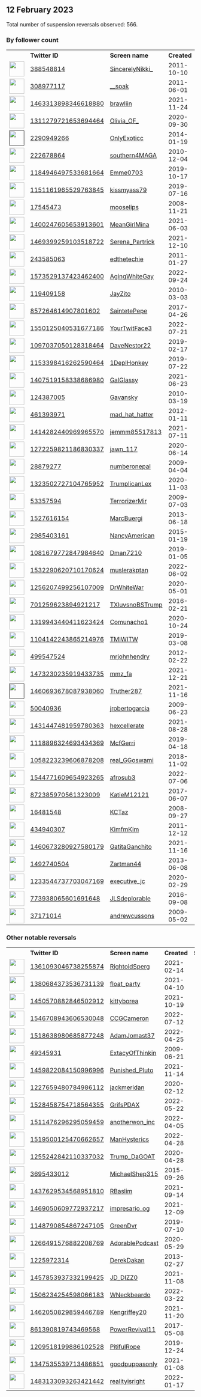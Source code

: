 
## 12 February 2023
Total number of suspension reversals observed: 566.

### By follower count
<table><tr><th></th><th align="left">Twitter ID</th><th align="left">Screen name</th>
<th align="left">Created</th><th align="left">Status</th><th align="left">Suspended</th><th align="left">Followers</th>
<tr><td><a href="https://pbs.twimg.com/profile_images/1643421982803861505/xlJv8HdS_normal.jpg"><img src="https://pbs.twimg.com/profile_images/1643421982803861505/xlJv8HdS_normal.jpg" width="40px" height="40px" align="center"/></a></td><td><a href="https://twitter.com/intent/user?user_id=388548814">388548814</a></td><td><a href="https://twitter.com/SincerelyNikki_">SincerelyNikki_</a></td><td>2011-10-10</td><td align="center"></td><td>2022-12-01</td><td>84642</td></tr>
<tr><td><a href="https://pbs.twimg.com/profile_images/1641885927319404545/20bfLnv5_normal.jpg"><img src="https://pbs.twimg.com/profile_images/1641885927319404545/20bfLnv5_normal.jpg" width="40px" height="40px" align="center"/></a></td><td><a href="https://twitter.com/intent/user?user_id=308977117">308977117</a></td><td><a href="https://twitter.com/__soak">__soak</a></td><td>2011-06-01</td><td align="center"></td><td></td><td>84515</td></tr>
<tr><td><a href="https://pbs.twimg.com/profile_images/1641480617647910920/NKa08f-I_normal.jpg"><img src="https://pbs.twimg.com/profile_images/1641480617647910920/NKa08f-I_normal.jpg" width="40px" height="40px" align="center"/></a></td><td><a href="https://twitter.com/intent/user?user_id=1463313898346618880">1463313898346618880</a></td><td><a href="https://twitter.com/brawliin">brawliin</a></td><td>2021-11-24</td><td align="center"></td><td>2023-01-17</td><td>41108</td></tr>
<tr><td><a href="https://pbs.twimg.com/profile_images/1643697449624559635/-yWJCeiN_normal.jpg"><img src="https://pbs.twimg.com/profile_images/1643697449624559635/-yWJCeiN_normal.jpg" width="40px" height="40px" align="center"/></a></td><td><a href="https://twitter.com/intent/user?user_id=1311279721653694464">1311279721653694464</a></td><td><a href="https://twitter.com/Olivia_OF_">Olivia_OF_</a></td><td>2020-09-30</td><td align="center"></td><td>2022-08-08</td><td>24816</td></tr>
<tr><td><a href=""><img src="" width="40px" height="40px" align="center"/></a></td><td><a href="https://twitter.com/intent/user?user_id=2290949266">2290949266</a></td><td><a href="https://twitter.com/OnlyExoticc">OnlyExoticc</a></td><td>2014-01-19</td><td align="center"></td><td>2022-09-07</td><td>22004</td></tr>
<tr><td><a href="https://pbs.twimg.com/profile_images/1624629775296765952/lGjuvTDO_normal.jpg"><img src="https://pbs.twimg.com/profile_images/1624629775296765952/lGjuvTDO_normal.jpg" width="40px" height="40px" align="center"/></a></td><td><a href="https://twitter.com/intent/user?user_id=222678864">222678864</a></td><td><a href="https://twitter.com/southern4MAGA">southern4MAGA</a></td><td>2010-12-04</td><td align="center"></td><td></td><td>21588</td></tr>
<tr><td><a href="https://pbs.twimg.com/profile_images/1626004831562244097/u9xuNkVk_normal.jpg"><img src="https://pbs.twimg.com/profile_images/1626004831562244097/u9xuNkVk_normal.jpg" width="40px" height="40px" align="center"/></a></td><td><a href="https://twitter.com/intent/user?user_id=1184946497533681664">1184946497533681664</a></td><td><a href="https://twitter.com/Emme0703">Emme0703</a></td><td>2019-10-17</td><td align="center"></td><td>2022-10-25</td><td>19143</td></tr>
<tr><td><a href="https://pbs.twimg.com/profile_images/1290367081184145412/k2jnYtUW_normal.jpg"><img src="https://pbs.twimg.com/profile_images/1290367081184145412/k2jnYtUW_normal.jpg" width="40px" height="40px" align="center"/></a></td><td><a href="https://twitter.com/intent/user?user_id=1151161965529763845">1151161965529763845</a></td><td><a href="https://twitter.com/kissmyass79">kissmyass79</a></td><td>2019-07-16</td><td align="center"></td><td></td><td>16678</td></tr>
<tr><td><a href="https://pbs.twimg.com/profile_images/1234288857740447749/QQkLW8fz_normal.jpg"><img src="https://pbs.twimg.com/profile_images/1234288857740447749/QQkLW8fz_normal.jpg" width="40px" height="40px" align="center"/></a></td><td><a href="https://twitter.com/intent/user?user_id=17545473">17545473</a></td><td><a href="https://twitter.com/mooselips">mooselips</a></td><td>2008-11-21</td><td align="center"></td><td>2022-08-22</td><td>16111</td></tr>
<tr><td><a href="https://pbs.twimg.com/profile_images/1641061987634364417/oQSToDEH_normal.jpg"><img src="https://pbs.twimg.com/profile_images/1641061987634364417/oQSToDEH_normal.jpg" width="40px" height="40px" align="center"/></a></td><td><a href="https://twitter.com/intent/user?user_id=1400247605653913601">1400247605653913601</a></td><td><a href="https://twitter.com/MeanGirlMina">MeanGirlMina</a></td><td>2021-06-03</td><td align="center"></td><td>2022-09-10</td><td>14023</td></tr>
<tr><td><a href="https://pbs.twimg.com/profile_images/1524102795804221442/XTE4r1Zv_normal.jpg"><img src="https://pbs.twimg.com/profile_images/1524102795804221442/XTE4r1Zv_normal.jpg" width="40px" height="40px" align="center"/></a></td><td><a href="https://twitter.com/intent/user?user_id=1469399259103518722">1469399259103518722</a></td><td><a href="https://twitter.com/Serena_Partrick">Serena_Partrick</a></td><td>2021-12-10</td><td align="center"></td><td>2022-10-05</td><td>13423</td></tr>
<tr><td><a href="https://pbs.twimg.com/profile_images/1548409628983037952/7LqRs0FM_normal.png"><img src="https://pbs.twimg.com/profile_images/1548409628983037952/7LqRs0FM_normal.png" width="40px" height="40px" align="center"/></a></td><td><a href="https://twitter.com/intent/user?user_id=243585063">243585063</a></td><td><a href="https://twitter.com/edthetechie">edthetechie</a></td><td>2011-01-27</td><td align="center"></td><td>2022-07-17</td><td>12589</td></tr>
<tr><td><a href="https://pbs.twimg.com/profile_images/1606539509591859204/8hnJ2MVc_normal.jpg"><img src="https://pbs.twimg.com/profile_images/1606539509591859204/8hnJ2MVc_normal.jpg" width="40px" height="40px" align="center"/></a></td><td><a href="https://twitter.com/intent/user?user_id=1573529137423462400">1573529137423462400</a></td><td><a href="https://twitter.com/AgingWhiteGay">AgingWhiteGay</a></td><td>2022-09-24</td><td align="center"></td><td>2023-02-12</td><td>11382</td></tr>
<tr><td><a href="https://pbs.twimg.com/profile_images/1518708566634418176/rmvcM2ch_normal.jpg"><img src="https://pbs.twimg.com/profile_images/1518708566634418176/rmvcM2ch_normal.jpg" width="40px" height="40px" align="center"/></a></td><td><a href="https://twitter.com/intent/user?user_id=119409158">119409158</a></td><td><a href="https://twitter.com/JayZito">JayZito</a></td><td>2010-03-03</td><td align="center"></td><td>2022-11-27</td><td>10669</td></tr>
<tr><td><a href="https://pbs.twimg.com/profile_images/1470370153938444301/-oMSKtLt_normal.jpg"><img src="https://pbs.twimg.com/profile_images/1470370153938444301/-oMSKtLt_normal.jpg" width="40px" height="40px" align="center"/></a></td><td><a href="https://twitter.com/intent/user?user_id=857264614907801602">857264614907801602</a></td><td><a href="https://twitter.com/SaintetePepe">SaintetePepe</a></td><td>2017-04-26</td><td align="center"></td><td>2022-05-08</td><td>10466</td></tr>
<tr><td><a href="https://pbs.twimg.com/profile_images/1597974161699344386/LklHbToM_normal.jpg"><img src="https://pbs.twimg.com/profile_images/1597974161699344386/LklHbToM_normal.jpg" width="40px" height="40px" align="center"/></a></td><td><a href="https://twitter.com/intent/user?user_id=1550125040531677186">1550125040531677186</a></td><td><a href="https://twitter.com/YourTwitFace3">YourTwitFace3</a></td><td>2022-07-21</td><td align="center"></td><td>2023-02-07</td><td>9443</td></tr>
<tr><td><a href="https://pbs.twimg.com/profile_images/1554109343460630530/ev1kzTqZ_normal.jpg"><img src="https://pbs.twimg.com/profile_images/1554109343460630530/ev1kzTqZ_normal.jpg" width="40px" height="40px" align="center"/></a></td><td><a href="https://twitter.com/intent/user?user_id=1097037050128318464">1097037050128318464</a></td><td><a href="https://twitter.com/DaveNestor22">DaveNestor22</a></td><td>2019-02-17</td><td align="center"></td><td>2022-08-05</td><td>8979</td></tr>
<tr><td><a href="https://pbs.twimg.com/profile_images/1638161423850434562/qcxTSYip_normal.jpg"><img src="https://pbs.twimg.com/profile_images/1638161423850434562/qcxTSYip_normal.jpg" width="40px" height="40px" align="center"/></a></td><td><a href="https://twitter.com/intent/user?user_id=1153398416262590464">1153398416262590464</a></td><td><a href="https://twitter.com/1DeplHonkey">1DeplHonkey</a></td><td>2019-07-22</td><td align="center">👋</td><td>2022-07-20</td><td>8711</td></tr>
<tr><td><a href="https://pbs.twimg.com/profile_images/1624560343895924736/v8eom7b1_normal.jpg"><img src="https://pbs.twimg.com/profile_images/1624560343895924736/v8eom7b1_normal.jpg" width="40px" height="40px" align="center"/></a></td><td><a href="https://twitter.com/intent/user?user_id=1407519158338686980">1407519158338686980</a></td><td><a href="https://twitter.com/GalGlassy">GalGlassy</a></td><td>2021-06-23</td><td align="center"></td><td>2022-07-12</td><td>7787</td></tr>
<tr><td><a href="https://pbs.twimg.com/profile_images/1628799222525960194/hQc6lZZ6_normal.jpg"><img src="https://pbs.twimg.com/profile_images/1628799222525960194/hQc6lZZ6_normal.jpg" width="40px" height="40px" align="center"/></a></td><td><a href="https://twitter.com/intent/user?user_id=124387005">124387005</a></td><td><a href="https://twitter.com/Gavansky">Gavansky</a></td><td>2010-03-19</td><td align="center"></td><td>2022-09-08</td><td>7239</td></tr>
<tr><td><a href="https://pbs.twimg.com/profile_images/1618518007747121152/DMMsVaXm_normal.jpg"><img src="https://pbs.twimg.com/profile_images/1618518007747121152/DMMsVaXm_normal.jpg" width="40px" height="40px" align="center"/></a></td><td><a href="https://twitter.com/intent/user?user_id=461393971">461393971</a></td><td><a href="https://twitter.com/mad_hat_hatter">mad_hat_hatter</a></td><td>2012-01-11</td><td align="center">👋</td><td></td><td>7210</td></tr>
<tr><td><a href="https://pbs.twimg.com/profile_images/1624718762124447744/vMF3yRF1_normal.jpg"><img src="https://pbs.twimg.com/profile_images/1624718762124447744/vMF3yRF1_normal.jpg" width="40px" height="40px" align="center"/></a></td><td><a href="https://twitter.com/intent/user?user_id=1414282440969965570">1414282440969965570</a></td><td><a href="https://twitter.com/jemmm85517813">jemmm85517813</a></td><td>2021-07-11</td><td align="center"></td><td>2022-03-02</td><td>7115</td></tr>
<tr><td><a href="https://pbs.twimg.com/profile_images/1272260779543232512/dOIjCeyw_normal.jpg"><img src="https://pbs.twimg.com/profile_images/1272260779543232512/dOIjCeyw_normal.jpg" width="40px" height="40px" align="center"/></a></td><td><a href="https://twitter.com/intent/user?user_id=1272259821186830337">1272259821186830337</a></td><td><a href="https://twitter.com/jawn_117">jawn_117</a></td><td>2020-06-14</td><td align="center"></td><td>2022-09-07</td><td>7004</td></tr>
<tr><td><a href="https://pbs.twimg.com/profile_images/761231803789312000/XodoRhrk_normal.jpg"><img src="https://pbs.twimg.com/profile_images/761231803789312000/XodoRhrk_normal.jpg" width="40px" height="40px" align="center"/></a></td><td><a href="https://twitter.com/intent/user?user_id=28879277">28879277</a></td><td><a href="https://twitter.com/numberonepal">numberonepal</a></td><td>2009-04-04</td><td align="center"></td><td></td><td>6961</td></tr>
<tr><td><a href="https://pbs.twimg.com/profile_images/1439711726904172550/VD2in9qj_normal.jpg"><img src="https://pbs.twimg.com/profile_images/1439711726904172550/VD2in9qj_normal.jpg" width="40px" height="40px" align="center"/></a></td><td><a href="https://twitter.com/intent/user?user_id=1323502727104765952">1323502727104765952</a></td><td><a href="https://twitter.com/TrumplicanLex">TrumplicanLex</a></td><td>2020-11-03</td><td align="center"></td><td>2022-08-17</td><td>6845</td></tr>
<tr><td><a href="https://pbs.twimg.com/profile_images/992550694724034561/ymoH4mIU_normal.jpg"><img src="https://pbs.twimg.com/profile_images/992550694724034561/ymoH4mIU_normal.jpg" width="40px" height="40px" align="center"/></a></td><td><a href="https://twitter.com/intent/user?user_id=53357594">53357594</a></td><td><a href="https://twitter.com/TerrorizerMir">TerrorizerMir</a></td><td>2009-07-03</td><td align="center">🔒</td><td></td><td>6444</td></tr>
<tr><td><a href="https://pbs.twimg.com/profile_images/1403492542239420419/ENVSpk1__normal.jpg"><img src="https://pbs.twimg.com/profile_images/1403492542239420419/ENVSpk1__normal.jpg" width="40px" height="40px" align="center"/></a></td><td><a href="https://twitter.com/intent/user?user_id=1527616154">1527616154</a></td><td><a href="https://twitter.com/MarcBuergi">MarcBuergi</a></td><td>2013-06-18</td><td align="center"></td><td>2022-05-15</td><td>5956</td></tr>
<tr><td><a href="https://pbs.twimg.com/profile_images/1347381608463130625/4YyIQC7Q_normal.jpg"><img src="https://pbs.twimg.com/profile_images/1347381608463130625/4YyIQC7Q_normal.jpg" width="40px" height="40px" align="center"/></a></td><td><a href="https://twitter.com/intent/user?user_id=2985403161">2985403161</a></td><td><a href="https://twitter.com/NancyAmerican">NancyAmerican</a></td><td>2015-01-19</td><td align="center"></td><td></td><td>5797</td></tr>
<tr><td><a href="https://pbs.twimg.com/profile_images/1315371943927844864/t6MRvXzN_normal.jpg"><img src="https://pbs.twimg.com/profile_images/1315371943927844864/t6MRvXzN_normal.jpg" width="40px" height="40px" align="center"/></a></td><td><a href="https://twitter.com/intent/user?user_id=1081679772847984640">1081679772847984640</a></td><td><a href="https://twitter.com/Dman7210">Dman7210</a></td><td>2019-01-05</td><td align="center"></td><td></td><td>5299</td></tr>
<tr><td><a href="https://pbs.twimg.com/profile_images/1632829865660502024/jUpvKhtf_normal.jpg"><img src="https://pbs.twimg.com/profile_images/1632829865660502024/jUpvKhtf_normal.jpg" width="40px" height="40px" align="center"/></a></td><td><a href="https://twitter.com/intent/user?user_id=1532290620710170624">1532290620710170624</a></td><td><a href="https://twitter.com/muslerakptan">muslerakptan</a></td><td>2022-06-02</td><td align="center"></td><td>2023-02-02</td><td>5246</td></tr>
<tr><td><a href="https://pbs.twimg.com/profile_images/1350258141217366020/AjNrUxXK_normal.jpg"><img src="https://pbs.twimg.com/profile_images/1350258141217366020/AjNrUxXK_normal.jpg" width="40px" height="40px" align="center"/></a></td><td><a href="https://twitter.com/intent/user?user_id=1256207499256107009">1256207499256107009</a></td><td><a href="https://twitter.com/DrWhiteWar">DrWhiteWar</a></td><td>2020-05-01</td><td align="center"></td><td></td><td>5045</td></tr>
<tr><td><a href="https://pbs.twimg.com/profile_images/1643400618554294273/nnW4WFwr_normal.jpg"><img src="https://pbs.twimg.com/profile_images/1643400618554294273/nnW4WFwr_normal.jpg" width="40px" height="40px" align="center"/></a></td><td><a href="https://twitter.com/intent/user?user_id=701259623894921217">701259623894921217</a></td><td><a href="https://twitter.com/TXluvsnoBSTrump">TXluvsnoBSTrump</a></td><td>2016-02-21</td><td align="center"></td><td></td><td>4680</td></tr>
<tr><td><a href="https://pbs.twimg.com/profile_images/1414411088658063363/e3_uqV8A_normal.jpg"><img src="https://pbs.twimg.com/profile_images/1414411088658063363/e3_uqV8A_normal.jpg" width="40px" height="40px" align="center"/></a></td><td><a href="https://twitter.com/intent/user?user_id=1319943440411623424">1319943440411623424</a></td><td><a href="https://twitter.com/Comunacho1">Comunacho1</a></td><td>2020-10-24</td><td align="center"></td><td></td><td>4544</td></tr>
<tr><td><a href="https://pbs.twimg.com/profile_images/1632551472192802816/ItOiZ0qu_normal.jpg"><img src="https://pbs.twimg.com/profile_images/1632551472192802816/ItOiZ0qu_normal.jpg" width="40px" height="40px" align="center"/></a></td><td><a href="https://twitter.com/intent/user?user_id=1104142243865214976">1104142243865214976</a></td><td><a href="https://twitter.com/TMIWITW">TMIWITW</a></td><td>2019-03-08</td><td align="center"></td><td>2022-08-24</td><td>4444</td></tr>
<tr><td><a href="https://pbs.twimg.com/profile_images/1626337955072643076/E80JLTAp_normal.jpg"><img src="https://pbs.twimg.com/profile_images/1626337955072643076/E80JLTAp_normal.jpg" width="40px" height="40px" align="center"/></a></td><td><a href="https://twitter.com/intent/user?user_id=499547524">499547524</a></td><td><a href="https://twitter.com/mrjohnhendry">mrjohnhendry</a></td><td>2012-02-22</td><td align="center"></td><td></td><td>4381</td></tr>
<tr><td><a href="https://pbs.twimg.com/profile_images/1624847573306560518/W1GGAfEp_normal.jpg"><img src="https://pbs.twimg.com/profile_images/1624847573306560518/W1GGAfEp_normal.jpg" width="40px" height="40px" align="center"/></a></td><td><a href="https://twitter.com/intent/user?user_id=1473230235919433735">1473230235919433735</a></td><td><a href="https://twitter.com/mmz_fa">mmz_fa</a></td><td>2021-12-21</td><td align="center"></td><td>2022-05-02</td><td>4186</td></tr>
<tr><td><a href=""><img src="" width="40px" height="40px" align="center"/></a></td><td><a href="https://twitter.com/intent/user?user_id=1460693678087938060">1460693678087938060</a></td><td><a href="https://twitter.com/Truther287">Truther287</a></td><td>2021-11-16</td><td align="center"></td><td>2022-09-08</td><td>3988</td></tr>
<tr><td><a href="https://pbs.twimg.com/profile_images/1423706063606517767/6aCQH2H5_normal.jpg"><img src="https://pbs.twimg.com/profile_images/1423706063606517767/6aCQH2H5_normal.jpg" width="40px" height="40px" align="center"/></a></td><td><a href="https://twitter.com/intent/user?user_id=50040936">50040936</a></td><td><a href="https://twitter.com/jrobertogarcia">jrobertogarcia</a></td><td>2009-06-23</td><td align="center"></td><td>2022-11-14</td><td>3934</td></tr>
<tr><td><a href="https://pbs.twimg.com/profile_images/1447947870892605441/lRgHzsHq_normal.jpg"><img src="https://pbs.twimg.com/profile_images/1447947870892605441/lRgHzsHq_normal.jpg" width="40px" height="40px" align="center"/></a></td><td><a href="https://twitter.com/intent/user?user_id=1431447481959780363">1431447481959780363</a></td><td><a href="https://twitter.com/hexcellerate">hexcellerate</a></td><td>2021-08-28</td><td align="center"></td><td>2022-08-23</td><td>3666</td></tr>
<tr><td><a href="https://pbs.twimg.com/profile_images/1141190778070478859/JRSfrZXc_normal.jpg"><img src="https://pbs.twimg.com/profile_images/1141190778070478859/JRSfrZXc_normal.jpg" width="40px" height="40px" align="center"/></a></td><td><a href="https://twitter.com/intent/user?user_id=1118896324693434369">1118896324693434369</a></td><td><a href="https://twitter.com/McfGerri">McfGerri</a></td><td>2019-04-18</td><td align="center"></td><td></td><td>3505</td></tr>
<tr><td><a href="https://pbs.twimg.com/profile_images/1630831463527768064/Lss_d4ZY_normal.jpg"><img src="https://pbs.twimg.com/profile_images/1630831463527768064/Lss_d4ZY_normal.jpg" width="40px" height="40px" align="center"/></a></td><td><a href="https://twitter.com/intent/user?user_id=1058223239606878208">1058223239606878208</a></td><td><a href="https://twitter.com/real_GGoswami">real_GGoswami</a></td><td>2018-11-02</td><td align="center"></td><td>2022-06-16</td><td>3479</td></tr>
<tr><td><a href="https://pbs.twimg.com/profile_images/1624791047464185856/rYKWsHfa_normal.jpg"><img src="https://pbs.twimg.com/profile_images/1624791047464185856/rYKWsHfa_normal.jpg" width="40px" height="40px" align="center"/></a></td><td><a href="https://twitter.com/intent/user?user_id=1544771609654923265">1544771609654923265</a></td><td><a href="https://twitter.com/afrosub3">afrosub3</a></td><td>2022-07-06</td><td align="center"></td><td>2022-07-26</td><td>3436</td></tr>
<tr><td><a href="https://pbs.twimg.com/profile_images/1398762244507373569/QxnOXg64_normal.jpg"><img src="https://pbs.twimg.com/profile_images/1398762244507373569/QxnOXg64_normal.jpg" width="40px" height="40px" align="center"/></a></td><td><a href="https://twitter.com/intent/user?user_id=872385970561323009">872385970561323009</a></td><td><a href="https://twitter.com/KatieM12121">KatieM12121</a></td><td>2017-06-07</td><td align="center"></td><td>2022-08-10</td><td>3373</td></tr>
<tr><td><a href="https://pbs.twimg.com/profile_images/838271006586216448/1F-3dFAK_normal.jpg"><img src="https://pbs.twimg.com/profile_images/838271006586216448/1F-3dFAK_normal.jpg" width="40px" height="40px" align="center"/></a></td><td><a href="https://twitter.com/intent/user?user_id=16481548">16481548</a></td><td><a href="https://twitter.com/KCTaz">KCTaz</a></td><td>2008-09-27</td><td align="center"></td><td>2022-07-20</td><td>3305</td></tr>
<tr><td><a href="https://pbs.twimg.com/profile_images/1075082866416119809/2ao7mNy5_normal.jpg"><img src="https://pbs.twimg.com/profile_images/1075082866416119809/2ao7mNy5_normal.jpg" width="40px" height="40px" align="center"/></a></td><td><a href="https://twitter.com/intent/user?user_id=434940307">434940307</a></td><td><a href="https://twitter.com/KimfmKim">KimfmKim</a></td><td>2011-12-12</td><td align="center"></td><td></td><td>3251</td></tr>
<tr><td><a href="https://pbs.twimg.com/profile_images/1500719338982199296/Oxroq6m7_normal.jpg"><img src="https://pbs.twimg.com/profile_images/1500719338982199296/Oxroq6m7_normal.jpg" width="40px" height="40px" align="center"/></a></td><td><a href="https://twitter.com/intent/user?user_id=1460673280927580179">1460673280927580179</a></td><td><a href="https://twitter.com/GatitaGanchito">GatitaGanchito</a></td><td>2021-11-16</td><td align="center">🚫</td><td>2022-03-11</td><td>3207</td></tr>
<tr><td><a href="https://pbs.twimg.com/profile_images/1351033496098189313/yG09OJI1_normal.jpg"><img src="https://pbs.twimg.com/profile_images/1351033496098189313/yG09OJI1_normal.jpg" width="40px" height="40px" align="center"/></a></td><td><a href="https://twitter.com/intent/user?user_id=1492740504">1492740504</a></td><td><a href="https://twitter.com/Zartman44">Zartman44</a></td><td>2013-06-08</td><td align="center"></td><td>2022-08-19</td><td>3176</td></tr>
<tr><td><a href="https://pbs.twimg.com/profile_images/1506083438545227776/IoImSt4c_normal.jpg"><img src="https://pbs.twimg.com/profile_images/1506083438545227776/IoImSt4c_normal.jpg" width="40px" height="40px" align="center"/></a></td><td><a href="https://twitter.com/intent/user?user_id=1233544737703047169">1233544737703047169</a></td><td><a href="https://twitter.com/executive_jc">executive_jc</a></td><td>2020-02-29</td><td align="center"></td><td>2022-07-06</td><td>2944</td></tr>
<tr><td><a href="https://pbs.twimg.com/profile_images/1625525022402961409/TTOxF7gb_normal.jpg"><img src="https://pbs.twimg.com/profile_images/1625525022402961409/TTOxF7gb_normal.jpg" width="40px" height="40px" align="center"/></a></td><td><a href="https://twitter.com/intent/user?user_id=773938065601691648">773938065601691648</a></td><td><a href="https://twitter.com/JLSdeplorable">JLSdeplorable</a></td><td>2016-09-08</td><td align="center"></td><td></td><td>2797</td></tr>
<tr><td><a href="https://pbs.twimg.com/profile_images/1353733776443133955/qTFUdboU_normal.jpg"><img src="https://pbs.twimg.com/profile_images/1353733776443133955/qTFUdboU_normal.jpg" width="40px" height="40px" align="center"/></a></td><td><a href="https://twitter.com/intent/user?user_id=37171014">37171014</a></td><td><a href="https://twitter.com/andrewcussons">andrewcussons</a></td><td>2009-05-02</td><td align="center"></td><td>2023-01-03</td><td>2795</td></tr>
</table>

### Other notable reversals
<table><tr><th></th><th align="left">Twitter ID</th><th align="left">Screen name</th>
<th align="left">Created</th><th align="left">Status</th><th align="left">Suspended</th><th align="left">Followers</th>
<tr><td><a href="https://pbs.twimg.com/profile_images/1526647825173467136/QRHzoyDf_normal.jpg"><img src="https://pbs.twimg.com/profile_images/1526647825173467136/QRHzoyDf_normal.jpg" width="40px" height="40px" align="center"/></a></td><td><a href="https://twitter.com/intent/user?user_id=1361093046738255874">1361093046738255874</a></td><td><a href="https://twitter.com/RightoidSperg">RightoidSperg</a></td><td>2021-02-14</td><td align="center"></td><td>2022-10-12</td><td>1497</td></tr>
<tr><td><a href="https://pbs.twimg.com/profile_images/1497304701863354372/6DqUT0EU_normal.jpg"><img src="https://pbs.twimg.com/profile_images/1497304701863354372/6DqUT0EU_normal.jpg" width="40px" height="40px" align="center"/></a></td><td><a href="https://twitter.com/intent/user?user_id=1380684373536731139">1380684373536731139</a></td><td><a href="https://twitter.com/float_party">float_party</a></td><td>2021-04-10</td><td align="center"></td><td>2022-04-25</td><td>167</td></tr>
<tr><td><a href="https://pbs.twimg.com/profile_images/1645533431881687040/UlH6iVYX_normal.jpg"><img src="https://pbs.twimg.com/profile_images/1645533431881687040/UlH6iVYX_normal.jpg" width="40px" height="40px" align="center"/></a></td><td><a href="https://twitter.com/intent/user?user_id=1450570882846502912">1450570882846502912</a></td><td><a href="https://twitter.com/kittyborea">kittyborea</a></td><td>2021-10-19</td><td align="center"></td><td>2022-06-20</td><td>2059</td></tr>
<tr><td><a href="https://pbs.twimg.com/profile_images/1553299900217032704/MNUQxQZM_normal.jpg"><img src="https://pbs.twimg.com/profile_images/1553299900217032704/MNUQxQZM_normal.jpg" width="40px" height="40px" align="center"/></a></td><td><a href="https://twitter.com/intent/user?user_id=1546708943606530048">1546708943606530048</a></td><td><a href="https://twitter.com/CCGCameron">CCGCameron</a></td><td>2022-07-12</td><td align="center"></td><td>2022-12-21</td><td>615</td></tr>
<tr><td><a href="https://pbs.twimg.com/profile_images/1531486366600769537/w8KxmK-O_normal.jpg"><img src="https://pbs.twimg.com/profile_images/1531486366600769537/w8KxmK-O_normal.jpg" width="40px" height="40px" align="center"/></a></td><td><a href="https://twitter.com/intent/user?user_id=1518638980685877248">1518638980685877248</a></td><td><a href="https://twitter.com/AdamJomast37">AdamJomast37</a></td><td>2022-04-25</td><td align="center"></td><td>2022-06-15</td><td>94</td></tr>
<tr><td><a href="https://pbs.twimg.com/profile_images/1537526010253565997/R5JrFuBx_normal.jpg"><img src="https://pbs.twimg.com/profile_images/1537526010253565997/R5JrFuBx_normal.jpg" width="40px" height="40px" align="center"/></a></td><td><a href="https://twitter.com/intent/user?user_id=49345931">49345931</a></td><td><a href="https://twitter.com/ExtacyOfThinkin">ExtacyOfThinkin</a></td><td>2009-06-21</td><td align="center"></td><td>2022-09-05</td><td>704</td></tr>
<tr><td><a href="https://pbs.twimg.com/profile_images/1496809715606728712/hzM8QxFU_normal.jpg"><img src="https://pbs.twimg.com/profile_images/1496809715606728712/hzM8QxFU_normal.jpg" width="40px" height="40px" align="center"/></a></td><td><a href="https://twitter.com/intent/user?user_id=1459822084150996996">1459822084150996996</a></td><td><a href="https://twitter.com/Punished_Pluto">Punished_Pluto</a></td><td>2021-11-14</td><td align="center"></td><td>2022-05-24</td><td>122</td></tr>
<tr><td><a href="https://pbs.twimg.com/profile_images/1514059169308962817/p1lfSinh_normal.jpg"><img src="https://pbs.twimg.com/profile_images/1514059169308962817/p1lfSinh_normal.jpg" width="40px" height="40px" align="center"/></a></td><td><a href="https://twitter.com/intent/user?user_id=1227659480784986112">1227659480784986112</a></td><td><a href="https://twitter.com/jackmeridan">jackmeridan</a></td><td>2020-02-12</td><td align="center"></td><td>2022-10-01</td><td>1977</td></tr>
<tr><td><a href="https://pbs.twimg.com/profile_images/1528458847706353666/7uVQ9FVz_normal.jpg"><img src="https://pbs.twimg.com/profile_images/1528458847706353666/7uVQ9FVz_normal.jpg" width="40px" height="40px" align="center"/></a></td><td><a href="https://twitter.com/intent/user?user_id=1528458754718564355">1528458754718564355</a></td><td><a href="https://twitter.com/GrifsPDAX">GrifsPDAX</a></td><td>2022-05-22</td><td align="center"></td><td>2022-10-12</td><td>125</td></tr>
<tr><td><a href="https://pbs.twimg.com/profile_images/1644444753050718208/2rIxReOL_normal.jpg"><img src="https://pbs.twimg.com/profile_images/1644444753050718208/2rIxReOL_normal.jpg" width="40px" height="40px" align="center"/></a></td><td><a href="https://twitter.com/intent/user?user_id=1511476296295059459">1511476296295059459</a></td><td><a href="https://twitter.com/anotherwon_inc">anotherwon_inc</a></td><td>2022-04-05</td><td align="center"></td><td>2022-08-31</td><td>2050</td></tr>
<tr><td><a href="https://pbs.twimg.com/profile_images/1521396733569339392/ZEvxWXqH_normal.jpg"><img src="https://pbs.twimg.com/profile_images/1521396733569339392/ZEvxWXqH_normal.jpg" width="40px" height="40px" align="center"/></a></td><td><a href="https://twitter.com/intent/user?user_id=1519500125470662657">1519500125470662657</a></td><td><a href="https://twitter.com/ManHysterics">ManHysterics</a></td><td>2022-04-28</td><td align="center"></td><td>2022-08-05</td><td>40</td></tr>
<tr><td><a href="https://pbs.twimg.com/profile_images/1550560013831360513/woEW4akJ_normal.jpg"><img src="https://pbs.twimg.com/profile_images/1550560013831360513/woEW4akJ_normal.jpg" width="40px" height="40px" align="center"/></a></td><td><a href="https://twitter.com/intent/user?user_id=1255242842110337032">1255242842110337032</a></td><td><a href="https://twitter.com/Trump_DaGOAT">Trump_DaGOAT</a></td><td>2020-04-28</td><td align="center">🚫</td><td>2022-07-24</td><td>1250</td></tr>
<tr><td><a href="https://pbs.twimg.com/profile_images/1561109930383331328/V-7oslkQ_normal.jpg"><img src="https://pbs.twimg.com/profile_images/1561109930383331328/V-7oslkQ_normal.jpg" width="40px" height="40px" align="center"/></a></td><td><a href="https://twitter.com/intent/user?user_id=3695433012">3695433012</a></td><td><a href="https://twitter.com/MichaelShep315">MichaelShep315</a></td><td>2015-09-26</td><td align="center">👋</td><td>2022-08-30</td><td>526</td></tr>
<tr><td><a href="https://pbs.twimg.com/profile_images/1470212361143398401/3YT2bB_Q_normal.jpg"><img src="https://pbs.twimg.com/profile_images/1470212361143398401/3YT2bB_Q_normal.jpg" width="40px" height="40px" align="center"/></a></td><td><a href="https://twitter.com/intent/user?user_id=1437629534568951810">1437629534568951810</a></td><td><a href="https://twitter.com/RBaslim">RBaslim</a></td><td>2021-09-14</td><td align="center"></td><td>2022-09-23</td><td>2369</td></tr>
<tr><td><a href="https://pbs.twimg.com/profile_images/1633834099269054466/xT820pO3_normal.jpg"><img src="https://pbs.twimg.com/profile_images/1633834099269054466/xT820pO3_normal.jpg" width="40px" height="40px" align="center"/></a></td><td><a href="https://twitter.com/intent/user?user_id=1469050609772937217">1469050609772937217</a></td><td><a href="https://twitter.com/impresario_og">impresario_og</a></td><td>2021-12-09</td><td align="center"></td><td>2022-08-25</td><td>260</td></tr>
<tr><td><a href="https://pbs.twimg.com/profile_images/1148791393613041664/pmHCrPcz_normal.jpg"><img src="https://pbs.twimg.com/profile_images/1148791393613041664/pmHCrPcz_normal.jpg" width="40px" height="40px" align="center"/></a></td><td><a href="https://twitter.com/intent/user?user_id=1148790854867247105">1148790854867247105</a></td><td><a href="https://twitter.com/GreenDvr">GreenDvr</a></td><td>2019-07-10</td><td align="center"></td><td>2022-08-22</td><td>2751</td></tr>
<tr><td><a href="https://pbs.twimg.com/profile_images/1561794964912328713/XQb7eqNS_normal.jpg"><img src="https://pbs.twimg.com/profile_images/1561794964912328713/XQb7eqNS_normal.jpg" width="40px" height="40px" align="center"/></a></td><td><a href="https://twitter.com/intent/user?user_id=1266491576882208769">1266491576882208769</a></td><td><a href="https://twitter.com/AdorablePodcast">AdorablePodcast</a></td><td>2020-05-29</td><td align="center"></td><td>2023-02-05</td><td>273</td></tr>
<tr><td><a href="https://pbs.twimg.com/profile_images/1479922702399934464/dFrbZgaz_normal.jpg"><img src="https://pbs.twimg.com/profile_images/1479922702399934464/dFrbZgaz_normal.jpg" width="40px" height="40px" align="center"/></a></td><td><a href="https://twitter.com/intent/user?user_id=1225972314">1225972314</a></td><td><a href="https://twitter.com/DerekDakan">DerekDakan</a></td><td>2013-02-27</td><td align="center"></td><td>2022-07-05</td><td>61</td></tr>
<tr><td><a href="https://pbs.twimg.com/profile_images/1457867084331995138/cstM5TAC_normal.jpg"><img src="https://pbs.twimg.com/profile_images/1457867084331995138/cstM5TAC_normal.jpg" width="40px" height="40px" align="center"/></a></td><td><a href="https://twitter.com/intent/user?user_id=1457853937332199425">1457853937332199425</a></td><td><a href="https://twitter.com/JD_DIZZ0">JD_DIZZ0</a></td><td>2021-11-08</td><td align="center"></td><td>2022-08-30</td><td>632</td></tr>
<tr><td><a href="https://pbs.twimg.com/profile_images/1506234492872237060/SGI8Eh-G_normal.jpg"><img src="https://pbs.twimg.com/profile_images/1506234492872237060/SGI8Eh-G_normal.jpg" width="40px" height="40px" align="center"/></a></td><td><a href="https://twitter.com/intent/user?user_id=1506234254598066183">1506234254598066183</a></td><td><a href="https://twitter.com/WNeckbeardo">WNeckbeardo</a></td><td>2022-03-22</td><td align="center">👋</td><td>2022-06-15</td><td>30</td></tr>
<tr><td><a href="https://pbs.twimg.com/profile_images/1480176296047128576/Hssev96a_normal.jpg"><img src="https://pbs.twimg.com/profile_images/1480176296047128576/Hssev96a_normal.jpg" width="40px" height="40px" align="center"/></a></td><td><a href="https://twitter.com/intent/user?user_id=1462050829859446789">1462050829859446789</a></td><td><a href="https://twitter.com/Kengriffey20">Kengriffey20</a></td><td>2021-11-20</td><td align="center"></td><td>2022-08-01</td><td>170</td></tr>
<tr><td><a href="https://pbs.twimg.com/profile_images/1625699916449300481/XDZPcy-J_normal.jpg"><img src="https://pbs.twimg.com/profile_images/1625699916449300481/XDZPcy-J_normal.jpg" width="40px" height="40px" align="center"/></a></td><td><a href="https://twitter.com/intent/user?user_id=861390819743469568">861390819743469568</a></td><td><a href="https://twitter.com/PowerRevival11">PowerRevival11</a></td><td>2017-05-08</td><td align="center"></td><td>2022-04-23</td><td>290</td></tr>
<tr><td><a href="https://pbs.twimg.com/profile_images/1517590686257795075/fPqR1YoJ_normal.jpg"><img src="https://pbs.twimg.com/profile_images/1517590686257795075/fPqR1YoJ_normal.jpg" width="40px" height="40px" align="center"/></a></td><td><a href="https://twitter.com/intent/user?user_id=1209518199886102528">1209518199886102528</a></td><td><a href="https://twitter.com/PitifulRope">PitifulRope</a></td><td>2019-12-24</td><td align="center"></td><td>2022-04-25</td><td>428</td></tr>
<tr><td><a href="https://pbs.twimg.com/profile_images/1540710574056648710/CeiPFsbh_normal.jpg"><img src="https://pbs.twimg.com/profile_images/1540710574056648710/CeiPFsbh_normal.jpg" width="40px" height="40px" align="center"/></a></td><td><a href="https://twitter.com/intent/user?user_id=1347535539713486851">1347535539713486851</a></td><td><a href="https://twitter.com/goodpuppasonly">goodpuppasonly</a></td><td>2021-01-08</td><td align="center">👋</td><td>2022-08-27</td><td>57</td></tr>
<tr><td><a href="https://pbs.twimg.com/profile_images/1483143802969853952/6pIabrSP_normal.jpg"><img src="https://pbs.twimg.com/profile_images/1483143802969853952/6pIabrSP_normal.jpg" width="40px" height="40px" align="center"/></a></td><td><a href="https://twitter.com/intent/user?user_id=1483133093263421442">1483133093263421442</a></td><td><a href="https://twitter.com/realityisright">realityisright</a></td><td>2022-01-17</td><td align="center"></td><td>2022-06-17</td><td>3</td></tr>
</table>
